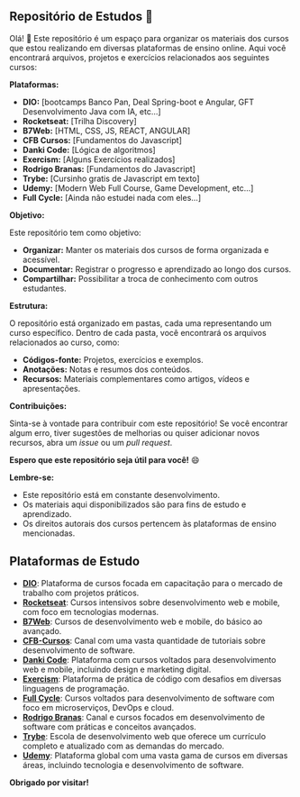## Repositório de Estudos 🚀

Olá! 👋 Este repositório é um espaço para organizar os materiais dos cursos que estou realizando em diversas plataformas de ensino online. Aqui você encontrará arquivos, projetos e exercícios relacionados aos seguintes cursos:

**Plataformas:**

* **DIO:** [bootcamps Banco Pan, Deal Spring-boot e Angular, GFT Desenvolvimento Java com IA, etc...]
* **Rocketseat:** [Trilha Discovery]
* **B7Web:** [HTML, CSS, JS, REACT, ANGULAR]
* **CFB Cursos:** [Fundamentos do Javascript]
* **Danki Code:** [Lógica de algoritmos]
* **Exercism:** [Alguns Exercícios realizados]
* **Rodrigo Branas:** [Fundamentos do Javascript]
* **Trybe:** [Cursinho gratis de Javascript em texto]
* **Udemy:** [Modern Web Full Course, Game Development, etc...]
* **Full Cycle:** [Ainda não estudei nada com eles...]

**Objetivo:**

Este repositório tem como objetivo:

* **Organizar:** Manter os materiais dos cursos de forma organizada e acessível.
* **Documentar:** Registrar o progresso e aprendizado ao longo dos cursos.
* **Compartilhar:** Possibilitar a troca de conhecimento com outros estudantes.

**Estrutura:**

O repositório está organizado em pastas, cada uma representando um curso específico. Dentro de cada pasta, você encontrará os arquivos relacionados ao curso, como:

* **Códigos-fonte:** Projetos, exercícios e exemplos.
* **Anotações:** Notas e resumos dos conteúdos.
* **Recursos:** Materiais complementares como artigos, vídeos e apresentações.

**Contribuições:**

Sinta-se à vontade para contribuir com este repositório! Se você encontrar algum erro, tiver sugestões de melhorias ou quiser adicionar novos recursos, abra um *issue* ou um *pull request*.

**Espero que este repositório seja útil para você!** 😄

**Lembre-se:**

* Este repositório está em constante desenvolvimento.
* Os materiais aqui disponibilizados são para fins de estudo e aprendizado.
* Os direitos autorais dos cursos pertencem às plataformas de ensino mencionadas.

## Plataformas de Estudo

- **[DIO](https://www.dio.me/)**: Plataforma de cursos focada em capacitação para o mercado de trabalho com projetos práticos.
- **[Rocketseat](https://www.rocketseat.com.br/)**: Cursos intensivos sobre desenvolvimento web e mobile, com foco em tecnologias modernas.
- **[B7Web](https://b7web.com.br/)**: Cursos de desenvolvimento web e mobile, do básico ao avançado.
- **[CFB-Cursos](https://www.youtube.com/cfbcursos)**: Canal com uma vasta quantidade de tutoriais sobre desenvolvimento de software.
- **[Danki Code](https://dankicode.com/)**: Plataforma com cursos voltados para desenvolvimento web e mobile, incluindo design e marketing digital.
- **[Exercism](https://exercism.io/)**: Plataforma de prática de código com desafios em diversas linguagens de programação.
- **[Full Cycle](https://fullcycle.com.br/)**: Cursos voltados para desenvolvimento de software com foco em microserviços, DevOps e cloud.
- **[Rodrigo Branas](https://www.youtube.com/rodrigobranas)**: Canal e cursos focados em desenvolvimento de software com práticas e conceitos avançados.
- **[Trybe](https://www.betrybe.com/)**: Escola de desenvolvimento web que oferece um currículo completo e atualizado com as demandas do mercado.
- **[Udemy](https://www.udemy.com/)**: Plataforma global com uma vasta gama de cursos em diversas áreas, incluindo tecnologia e desenvolvimento de software.

**Obrigado por visitar!**
